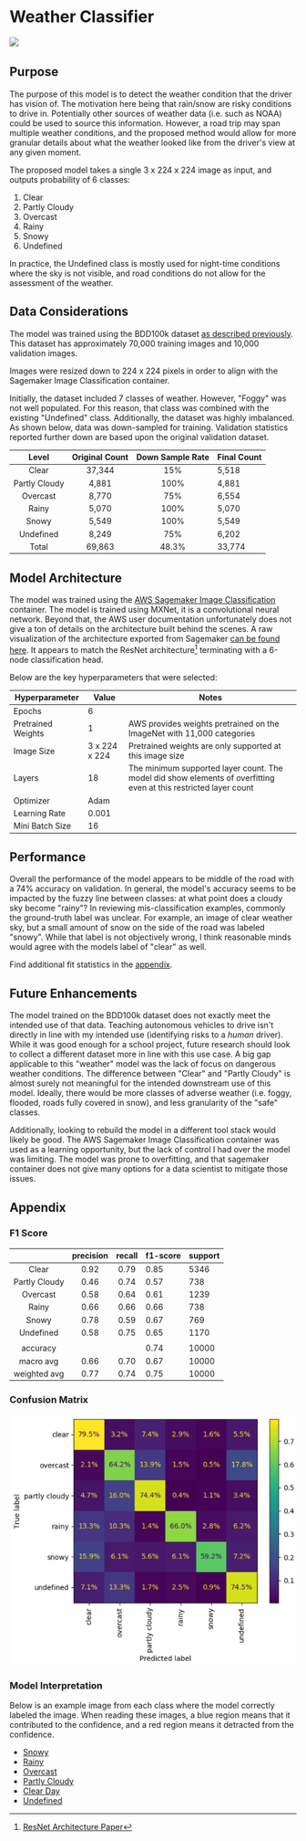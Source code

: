 # Weather Classifier

![](images/weather_demo.gif)

## Purpose  

The purpose of this model is to detect the weather condition that the driver has vision of. The motivation here being that rain/snow are risky conditions to drive in. Potentially other sources of weather data (i.e. such as NOAA) could be used to source this information. However, a road trip may span multiple weather conditions, and the proposed method would allow for more granular details about what the weather looked like from the driver's view at any given moment.

The proposed model takes a single 3 x 224 x 224 image as input, and outputs probability of 6 classes:  
  
1) Clear  
2) Partly Cloudy  
3) Overcast  
4) Rainy  
5) Snowy  
6) Undefined  
  
In practice, the Undefined class is mostly used for night-time conditions where the sky is not visible, and road conditions do not allow for the assessment of the weather.

## Data Considerations

The model was trained using the BDD100k dataset [as described previously](../Dataset.md). This dataset has approximately 70,000 training images and 10,000 validation images.

Images were resized down to 224 x 224 pixels in order to align with the Sagemaker Image Classification container.

Initially, the dataset included 7 classes of weather. However, "Foggy" was not well populated. For this reason, that class was combined with the existing "Undefined" class. Additionally, the dataset was highly imbalanced. As shown below, data was down-sampled for training. Validation statistics reported further down are based upon the original validation dataset.

|     Level     | Original Count | Down Sample Rate | Final Count |
| :-----------: | :------------: | :--------------: | ----------- |
|     Clear     |     37,344     |       15%        | 5,518       |
| Partly Cloudy |     4,881      |       100%       | 4,881       |
|   Overcast    |     8,770      |       75%        | 6,554       |
|     Rainy     |     5,070      |       100%       | 5,070       |
|     Snowy     |     5,549      |       100%       | 5,549       |
|   Undefined   |     8,249      |       75%        | 6,202       |
|     Total     |     69,863     |      48.3%       | 33,774      |

## Model Architecture

The model was trained using the [AWS Sagemaker Image Classification](https://docs.aws.amazon.com/sagemaker/latest/dg/image-classification.html) container. The model is trained using MXNet, it is a convolutional neural network. Beyond that, the AWS user documentation unfortunately does not give a ton of details on the architecture built behind the scenes. A raw visualization of the architecture exported from Sagemaker [can be found here](images/model_arch-weather.svg). It appears to match the ResNet architecture[^1] terminating with a 6-node classification head.

[^1]: [ResNet Architecture Paper](https://arxiv.org/abs/1512.03385)

Below are the key hyperparameters that were selected:

| Hyperparameter     | Value         | Notes                                                                                                             |
| ------------------ | ------------- | ----------------------------------------------------------------------------------------------------------------- |
| Epochs             | 6             |                                                                                                                   |
| Pretrained Weights | 1             | AWS provides weights pretrained on the ImageNet with 11,000 categories                                            |
| Image Size         | 3 x 224 x 224 | Pretrained weights are only supported at this image size                                                          |
| Layers             | 18            | The minimum supported layer count. The model did show elements of overfitting even at this restricted layer count |
| Optimizer          | Adam          |                                                                                                                   |
| Learning Rate      | 0.001         |                                                                                                                   |
| Mini Batch Size    | 16            |                                                                                                                   |

## Performance

Overall the performance of the model appears to be middle of the road with a 74% accuracy on validation. In general, the model's accuracy seems to be impacted by the fuzzy line between classes: at what point does a cloudy sky become "rainy"? In reviewing mis-classification examples, commonly the ground-truth label was unclear. For example, an image of clear weather sky, but a small amount of snow on the side of the road was labeled "snowy". While that label is not objectively wrong, I think reasonable minds would agree with the models label of "clear" as well.

Find additional fit statistics in the [appendix](#appendix).

## Future Enhancements

The model trained on the BDD100k dataset does not exactly meet the intended use of that data. Teaching autonomous vehicles to drive isn't directly in line with my intended use (identifying risks to a *human* driver). While it was good enough for a school project, future research should look to collect a different dataset more in line with this use case. A big gap applicable to this "weather" model was the lack of focus on dangerous weather conditions. The difference between "Clear" and "Partly Cloudy" is almost surely not meaningful for the intended downstream use of this model. Ideally, there would be more classes of adverse weather (i.e. foggy, flooded, roads fully covered in snow), and less granularity of the "safe" classes.

Additionally, looking to rebuild the model in a different tool stack would likely be good. The AWS Sagemaker Image Classification container was used as a learning opportunity, but the lack of control I had over the model was limiting. The model was prone to overfitting, and that sagemaker container does not give many options for a data scientist to mitigate those issues.

## Appendix

### F1 Score

|               | precision | recall | f1-score | support |
| :-----------: | :-------: | :----: | -------- | ------- |
|     Clear     |   0.92    |  0.79  | 0.85     | 5346    |
| Partly Cloudy |   0.46    |  0.74  | 0.57     | 738     |
|   Overcast    |   0.58    |  0.64  | 0.61     | 1239    |
|     Rainy     |   0.66    |  0.66  | 0.66     | 738     |
|     Snowy     |   0.78    |  0.59  | 0.67     | 769     |
|   Undefined   |   0.58    |  0.75  | 0.65     | 1170    |
|               |           |        |          |         |
|   accuracy    |           |        | 0.74     | 10000   |
|   macro avg   |   0.66    |  0.70  | 0.67     | 10000   |
| weighted avg  |   0.77    |  0.74  | 0.75     | 10000   |

### Confusion Matrix

![](images/weather-confusion-matrix.PNG)

### Model Interpretation

Below is an example image from each class where the model correctly labeled the image. When reading these images, a blue region means that it contributed to the confidence, and a red region means it detracted from the confidence.  

+ [Snowy](images/weather-snowy-shap.jpeg)
+ [Rainy](images/weather-rainy-shap.jpeg)
+ [Overcast](images/weather-overcast-shap.jpeg)
+ [Partly Cloudy](images/weather-partlycloudy-shap.jpeg)
+ [Clear Day](images/weather-clear-shap.jpeg)
+ [Undefined](images/weather-undefined-shap.jpeg)
